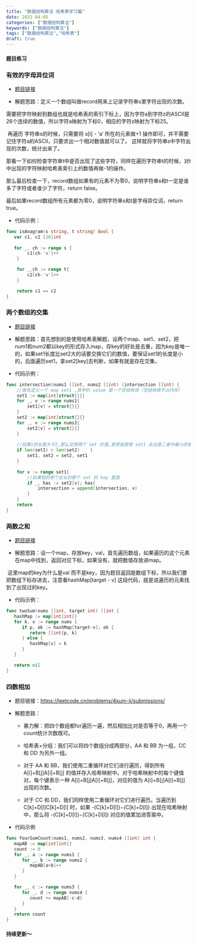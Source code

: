 ```yaml
---
title: "数据结构算法 哈希表学习篇"
date: 2022-04-05
categories: ["数据结构算法"]
keywords: ["数据结构算法"]
tags: ["数据结构算法","哈希表"]
draft: true
---
```


#### 题目练习

### 有效的字母异位词

- [题目链接](https://leetcode.cn/problems/valid-anagram/)

- 解题思路：定义一个数组叫做record用来上记录字符串s里字符出现的次数。

需要把字符映射到数组也就是哈希表的索引下标上，因为字符a到字符z的ASCII是26个连续的数值，所以字符a映射为下标0，相应的字符z映射为下标25。

​     再遍历 字符串s的时候，只需要将 s[i] - ‘a’ 所在的元素做+1 操作即可，并不需要记住字符a的ASCII，只要求出一个相对数值就可以了。 这样就将字符串s中字符出现的次数，统计出来了。

​     那看一下如何检查字符串t中是否出现了这些字符，同样在遍历字符串t的时候，对t中出现的字符映射哈希表索引上的数值再做-1的操作。

​     那么最后检查一下，record数组如果有的元素不为零0，说明字符串s和t一定是谁多了字符或者谁少了字符，return false。

最后如果record数组所有元素都为零0，说明字符串s和t是字母异位词，return true。

- 代码示例：

```Go
func isAnagram(s string, t string) bool {
   var c1, c2 [26]int
   
   for _, ch := range s {
        c1[ch-'a']++
    }

    for _,ch := range t{
        c2[ch-'a']++
    }

    return c1 == c2
}
```

### 两个数组的交集

- [题目链接](https://leetcode.cn/problems/intersection-of-two-arrays/)

- 解题思路：首先想到的是使用哈希表解题，设两个map、set1、set2，把num1和num2都以key的形式存入map，存key的好处是去重，因为key是唯一的，如果set1长度比set2大的话要交换它们的数值，要保证set1的长度是小的，后面遍历set1，拿set2[key]去判断，如果有就是存在交集，

- 代码示例：

```Go
func intersection(nums1 []int, nums2 []int) (intersection []int) {
    //首先定义一个 map set1 ,其中的 value 是一个空结构体（空结构体不占内存）
    set1 := map[int]struct{}{} 
    for _, v := range nums1{  
        set1[v] = struct{}{} 
    } 
    set2 := map[int]struct{}{} 
    for _, v := range nums2{ 
        set2[v] = struct{}{} 
    } 
    
    //如果1的长度大于2,那么交换两个 set 的值,意思就是使 set1 永远是二者中最小的那个 set
    if len(set1) > len(set2)    {
        set1, set2 = set2, set1 
    }
    
    for v := range set1{ 
        //如果短的那个在长的那个 set 的 key 里面
        if _, has := set2[v]; has{ 
            intersection = append(intersection, v)
        }
    }
    return
}
```

### 两数之和

- [题目链接](https://leetcode.cn/problems/two-sum/)

- 解题思路：设一个map，存放key，val，首先遍历数组，如果遍历的这个元素在map中找到，返回对应下标，如果没有，就把数值存放进map。

​      这里map的key为什么是val 而不是key，因为题目返回是数组下标，所以我们要把数组下标存进去，注意看hashMap[target - v] 这段代码，就是说遍历的元素找到了出现过的key。

- 代码示例：

```Go
func twoSum(nums []int, target int) []int {
   hashMap := map[int]int{}
   for k, v := range nums {
      if p, ok := hashMap[target-v]; ok {
         return []int{p, k}
      } else {
         hashMap[v] = k
      }
   }

   return nil
}
```

### 四数相加

- 题目链接：https://leetcode.cn/problems/4sum-ii/submissions/

- 解题思路：
  - 暴力解：把四个数组都for遍历一遍，然后相加比对是否等于0，再用一个count统计次数既可。
  - 哈希表+分组：我们可以将四个数组分成两部分，AA 和 BB 为一组，CC 和 DD 为另外一组。
  -  对于 AA 和 BB，我们使用二重循环对它们进行遍历，得到所有 A[i]+B[j]A[i]+B[j] 的值并存入哈希映射中。对于哈希映射中的每个键值对，每个键表示一种 A[i]+B[j]A[i]+B[j]，对应的值为 A[i]+B[j]A[i]+B[j] 出现的次数。

  -  对于 CC 和 DD，我们同样使用二重循环对它们进行遍历。当遍历到 C[k]+D[l]C[k]+D[l] 时，如果 -(C[k]+D[l])−(C[k]+D[l]) 出现在哈希映射中，那么将 -(C[k]+D[l])−(C[k]+D[l]) 对应的值累加进答案中。

- 代码示例

```Go
func fourSumCount(nums1, nums2, nums3, nums4 []int) int {
   mapAB := map[int]int{}
   count := 0
   for _, a := range nums1 {
      for _, b := range nums2 {
         mapAB[a+b]++
      }
   }

   for _, c := range nums3 {
      for _, d := range nums4 {
         count += mapAB[-c-d]
      }
   }
   return count
}
```

#### 持续更新～
